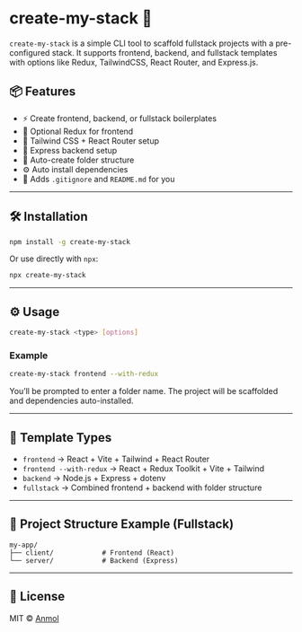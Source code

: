 
# create-my-stack 🚀

`create-my-stack` is a simple CLI tool to scaffold fullstack projects with a pre-configured stack. It supports frontend, backend, and fullstack templates with options like Redux, TailwindCSS, React Router, and Express.js.

## 📦 Features

- ⚡ Create frontend, backend, or fullstack boilerplates
- 🧩 Optional Redux for frontend
- 💨 Tailwind CSS + React Router setup
- 🧱 Express backend setup
- 📁 Auto-create folder structure
- ⚙️ Auto install dependencies
- 🧹 Adds `.gitignore` and `README.md` for you

---

## 🛠️ Installation

```bash
npm install -g create-my-stack
````

Or use directly with `npx`:

```bash
npx create-my-stack
```

---

## ⚙️ Usage

```bash
create-my-stack <type> [options]
```

### Example

```bash
create-my-stack frontend --with-redux
```

You’ll be prompted to enter a folder name. The project will be scaffolded and dependencies auto-installed.

---

## 📂 Template Types

* `frontend` → React + Vite + Tailwind + React Router
* `frontend --with-redux` → React + Redux Toolkit + Vite + Tailwind
* `backend` → Node.js + Express + dotenv
* `fullstack` → Combined frontend + backend with folder structure

---

## 👀 Project Structure Example (Fullstack)

```
my-app/
├── client/            # Frontend (React)
└── server/            # Backend (Express)
```

---

## 📄 License

MIT © [Anmol](https://github.com/anmolawasthi117)


